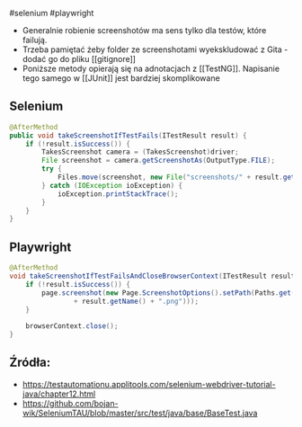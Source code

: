 #selenium #playwright 

- Generalnie robienie screenshotów ma sens tylko dla testów, które failują.
- Trzeba pamiętać żeby folder ze screenshotami wyekskludować z Gita - dodać go do pliku [[gitignore]]
- Poniższe metody opierają się na adnotacjach z [[TestNG]]. Napisanie tego samego w [[JUnit]] jest bardziej skomplikowane

## Selenium

```java
@AfterMethod  
public void takeScreenshotIfTestFails(ITestResult result) {  
    if (!result.isSuccess()) {  
        TakesScreenshot camera = (TakesScreenshot)driver;  
        File screenshot = camera.getScreenshotAs(OutputType.FILE);  
        try {  
            Files.move(screenshot, new File("screenshots/" + result.getName() + ".png"));  
        } catch (IOException ioException) {  
            ioException.printStackTrace();  
        }  
    }  
}
```

## Playwright

```java
@AfterMethod  
void takeScreenshotIfTestFailsAndCloseBrowserContext(ITestResult result) {  
    if (!result.isSuccess()) {  
        page.screenshot(new Page.ScreenshotOptions().setPath(Paths.get("screenshots/"  
                + result.getName() + ".png")));  
    }  
  
    browserContext.close();  
}
```

## Źródła: 
- https://testautomationu.applitools.com/selenium-webdriver-tutorial-java/chapter12.html
- https://github.com/bojan-wik/SeleniumTAU/blob/master/src/test/java/base/BaseTest.java